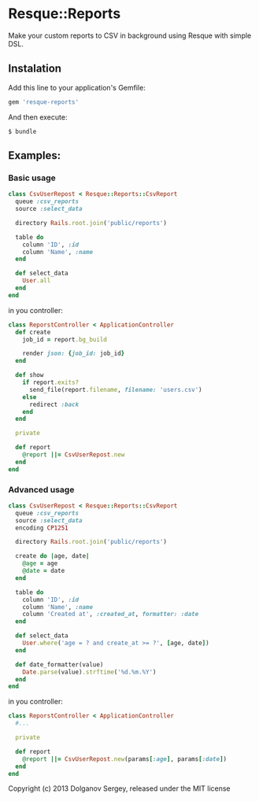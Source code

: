 # Resque::Reports

Make your custom reports to CSV in background using Resque with simple DSL.

## Instalation

Add this line to your application's Gemfile:

```ruby
gem 'resque-reports'
```

And then execute:

    $ bundle

## Examples:

### Basic usage

``` ruby
class CsvUserRepost < Resque::Reports::CsvReport
  queue :csv_reports
  source :select_data

  directory Rails.root.join('public/reports')

  table do
    column 'ID', :id
    column 'Name', :name
  end

  def select_data
    User.all
  end
end
```

in you controller:

``` ruby
class ReporstController < ApplicationController
  def create
    job_id = report.bg_build

    render json: {job_id: job_id}
  end

  def show
    if report.exits?
      send_file(report.filename, filename: 'users.csv')
    else
      redirect :back
    end
  end

  private

  def report
    @report ||= CsvUserRepost.new
  end
end
```

### Advanced usage

``` ruby
class CsvUserRepost < Resque::Reports::CsvReport
  queue :csv_reports
  source :select_data
  encoding CP1251

  directory Rails.root.join('public/reports')

  create do |age, date|
    @age = age
    @date = date
  end

  table do
    column 'ID', :id
    column 'Name', :name
    column 'Created at', :created_at, formatter: :date
  end

  def select_data
    User.where('age = ? and create_at >= ?', [age, date])
  end

  def date_formatter(value)
    Date.parse(value).strftime('%d.%m.%Y')
  end
end
```

in you controller:

``` ruby
class ReporstController < ApplicationController
  #...

  private

  def report
    @report ||= CsvUserRepost.new(params[:age], params[:date])
  end
end
```

Copyright (c) 2013 Dolganov Sergey, released under the MIT license
